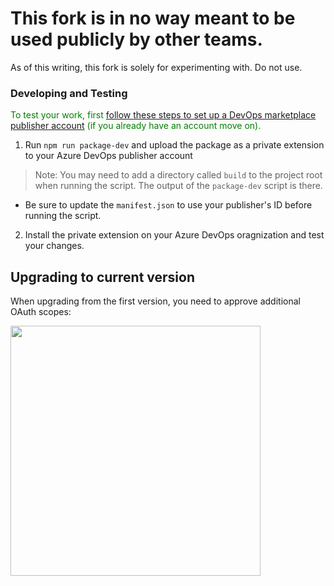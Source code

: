 # This fork is in no way meant to be used publicly by other teams.

As of this writing, this fork is solely for experimenting with. Do not use.

### Developing and Testing

<span style="color: green">To test your work, first [follow these steps to set up a DevOps marketplace publisher account](https://docs.microsoft.com/en-us/azure/devops/extend/publish/overview?view=azure-devops) (if you already have an account move on).

1. Run `npm run package-dev` and upload the package as a private extension to your  Azure DevOps publisher account
> Note: You may need to add a directory called `build` to the project root when running the script. The output of the `package-dev` script is there.
 - Be sure to update the `manifest.json` to use your publisher's ID before running the script.
2. Install the private extension on your Azure DevOps oragnization and test your changes.


## Upgrading to current version

When upgrading from the first version, you need to approve additional OAuth scopes:

<img src="https://user-images.githubusercontent.com/2201819/55303550-bc25c780-53fb-11e9-9379-0a64e3fb1014.png" width="400px" />
